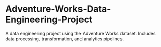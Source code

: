 # Adventure-Works-Data-Engineering-Project
A data engineering project using the Adventure Works dataset. Includes data processing, transformation, and analytics pipelines.

